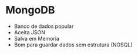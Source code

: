 # MongoDB

- Banco de dados popular
- Aceita JSON
- Salva em Memoria
- Bom para guardar dados sem estrutura (NOSQL)
